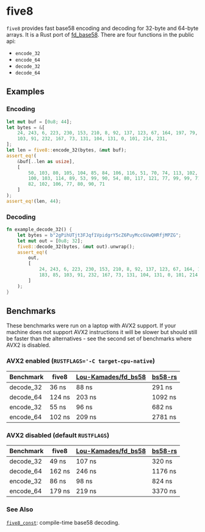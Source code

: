 # five8

`five8` provides fast base58 encoding and decoding for 32-byte and 64-byte arrays.
It is a Rust port of [fd_base58](https://github.com/firedancer-io/firedancer/tree/main/src/ballet/base58).
There are four functions in the public api:

- `encode_32`
- `encode_64`
- `decode_32`
- `decode_64`

## Examples

### Encoding

```rust
let mut buf = [0u8; 44];
let bytes = &[
    24, 243, 6, 223, 230, 153, 210, 8, 92, 137, 123, 67, 164, 197, 79, 196, 125, 43, 183, 85,
    103, 91, 232, 167, 73, 131, 104, 131, 0, 101, 214, 231,
];
let len = five8::encode_32(bytes, &mut buf);
assert_eq!(
    &buf[..len as usize],
    [
        50, 103, 80, 105, 104, 85, 84, 106, 116, 51, 70, 74, 113, 102, 49, 86, 112, 105,
        100, 103, 114, 89, 53, 99, 90, 54, 80, 117, 121, 77, 99, 99, 71, 86, 119, 81, 72,
        82, 102, 106, 77, 80, 90, 71
    ]
);
assert_eq!(len, 44);
```

### Decoding

```rust
fn example_decode_32() {
    let bytes = b"2gPihUTjt3FJqf1VpidgrY5cZ6PuyMccGVwQHRfjMPZG";
    let mut out = [0u8; 32];
    five8::decode_32(bytes, &mut out).unwrap();
    assert_eq!(
        out,
        [
            24, 243, 6, 223, 230, 153, 210, 8, 92, 137, 123, 67, 164, 197, 79, 196, 125, 43,
            183, 85, 103, 91, 232, 167, 73, 131, 104, 131, 0, 101, 214, 231
        ]
    );
}
```

## Benchmarks

These benchmarks were run on a laptop with AVX2 support.
If your machine does not support AVX2 instructions it will be slower but should
still be faster than the alternatives - see the second set of benchmarks
where AVX2 is disabled.

### AVX2 enabled (`RUSTFLAGS='-C target-cpu-native`)

| Benchmark | five8   | [Lou-Kamades/fd_bs58][1] | [bs58-rs][2] |
| --------- | ------- | ------------------------ | ------------ |
| decode_32 | 36 ns   | 88 ns                    | 291 ns       |
| decode_64 | 124 ns  | 203 ns                   | 1092 ns      |
| encode_32 | 55 ns   | 96 ns                    | 682 ns       |
| encode_64 | 102 ns  | 209 ns                   | 2781 ns      |

[1]: https://github.com/Lou-Kamades/fd_bs58
[2]: https://github.com/Nullus157/bs58-rs

### AVX2 disabled (default `RUSTFLAGS`)

| Benchmark | five8   | [Lou-Kamades/fd_bs58][1] | [bs58-rs][2] |
| --------- | ------- | ------------------------ | ------------ |
| decode_32 | 49 ns   | 107 ns                   | 320 ns       |
| decode_64 | 162 ns  | 246 ns                   | 1176 ns      |
| encode_32 | 86 ns   | 98 ns                    | 824 ns       |
| encode_64 | 179 ns  | 219 ns                   | 3370 ns      |


### See Also

[`five8_const`](https://github.com/kevinheavey/five8/tree/main/crates): compile-time base58 decoding.